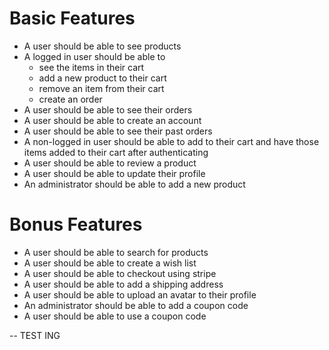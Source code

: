# Basic Features

-  A user should be able to see products
-  A logged in user should be able to
   -  see the items in their cart
   -  add a new product to their cart
   -  remove an item from their cart
   -  create an order
-  A user should be able to see their orders
-  A user should be able to create an account
-  A user should be able to see their past orders
-  A non-logged in user should be able to add to their cart and have those items added to their cart after authenticating
-  A user should be able to review a product
-  A user should be able to update their profile
-  An administrator should be able to add a new product

# Bonus Features

-  A user should be able to search for products
-  A user should be able to create a wish list
-  A user should be able to checkout using stripe
-  A user should be able to add a shipping address
-  A user should be able to upload an avatar to their profile
-  An administrator should be able to add a coupon code
-  A user should be able to use a coupon code


-- TEST ING
